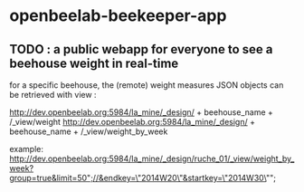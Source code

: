 # openbeelab-beekeeper-app

## TODO : a public webapp for everyone to see a beehouse weight in real-time

for a specific beehouse, the (remote) weight measures JSON objects can be retrieved with view :

http://dev.openbeelab.org:5984/la_mine/_design/ + beehouse_name + /_view/weight
http://dev.openbeelab.org:5984/la_mine/_design/ + beehouse_name + /_view/weight_by_week

example:
http://dev.openbeelab.org:5984/la_mine/_design/ruche_01/_view/weight_by_week?group=true&limit=50";//&endkey=\"2014W20\"&startkey=\"2014W30\"";